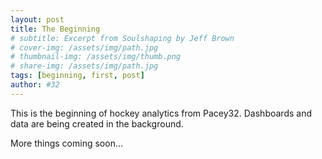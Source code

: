 ```yaml
---
layout: post
title: The Beginning
# subtitle: Excerpt from Soulshaping by Jeff Brown
# cover-img: /assets/img/path.jpg
# thumbnail-img: /assets/img/thumb.png
# share-img: /assets/img/path.jpg
tags: [beginning, first, post]
author: #32
---
```


This is the beginning of hockey analytics from Pacey32.
Dashboards and data are being created in the background.

More things coming soon...